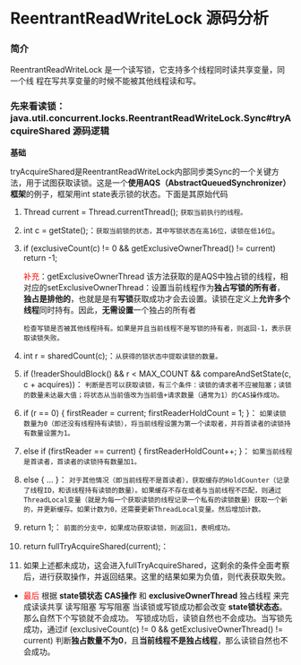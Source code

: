 # ReentrantReadWriteLock 源码分析

### 简介

ReentrantReadWriteLock 是一个读写锁，它支持多个线程同时读共享变量，同一个线
程在写共享变量的时候不能被其他线程读和写。

### 先来看读锁：java.util.concurrent.locks.ReentrantReadWriteLock.Sync#tryAcquireShared 源码逻辑
**基础**

tryAcquireShared是ReentrantReadWriteLock内部同步类Sync的一个关键方法，用于试图获取读锁。这是一个**使用AQS（AbstractQueuedSynchronizer）框架**的例子，框架用int state表示锁的状态。下面是其原始代码

1. Thread current = Thread.currentThread(); 
                    `获取当前执行的线程。`
2. int c = getState();：`获取当前锁的状态，其中写锁状态在高16位，读锁在低16位`。
3. if (exclusiveCount(c) != 0 && getExclusiveOwnerThread() != current) return -1; 
   
      <span style="color: red;">补充</span>：getExclusiveOwnerThread 该方法获取的是AQS中独占锁的线程，相对应的setExclusiveOwnerThread：设置当前线程作为**独占写锁的所有者**，**独占是排他的**，也就是是有**写锁**获取成功才会去设置。读锁在定义上**允许多个线程**同时持有。因此，**无需设置**一个独占的所有者
     
       检查写锁是否被其他线程持有。如果是并且当前线程不是写锁的持有者，则返回-1，表示获取读锁失败。
4. int r = sharedCount(c);：`从获得的锁状态中提取读锁的数量。`
5. if (!readerShouldBlock() && r < MAX_COUNT && compareAndSetState(c, c + acquires))：
  `判断是否可以获取读锁，有三个条件：读锁的请求者不应被阻塞；读锁的数量未达最大值；将状态从当前值改为当前值+请求数量（通常为1）的CAS操作成功。`
6. if (r == 0) { firstReader = current; firstReaderHoldCount = 1; }：
`如果读锁数量为0（即还没有线程持有读锁），将当前线程设置为第一个读取者，并将首读者的读锁持有数量设置为1。`
7. else if (firstReader == current) { firstReaderHoldCount++; }：
 `如果当前线程是首读者，首读者的读锁持有数量加1。`
8. else { ... }：
 `对于其他情况（即当前线程不是首读者），获取缓存的HoldCounter（记录了线程ID，和该线程持有读锁的数量）。如果缓存不存在或者与当前线程不匹配，则通过ThreadLocal变量（就是为每一个获取读锁的线程记录一个私有的读锁数量）获取一个新的，并更新缓存。如果计数为0，还需要更新ThreadLocal变量。然后增加计数。`
9. return 1;：
 `前面的分支中，如果成功获取读锁，则返回1，表明成功。`
10. return fullTryAcquireShared(current);：
11. 如果上述都未成功，这会进入fullTryAcquireShared，这剩余的条件全面考察后，进行获取操作，并返回结果。这里的结果如果为负值，则代表获取失败。
* <span style="color: red;">最后</span> 根据 **state锁状态** **CAS操作** 和 **exclusiveOwnerThread** 独占线程 来完成读读共享 读写阻塞 写写阻塞
   当读锁或写锁成功都会改变 **state锁状态态**。那么自然下个写锁就不会成功。 写锁成功后，读锁自然也不会成功。当写锁先成功，通过if (exclusiveCount(c) != 0 && getExclusiveOwnerThread() != current) 判断**独占数量不为0**，且**当前线程不是独占线程**，那么读锁自然也不会成功。

